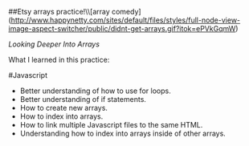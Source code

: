 ##Etsy arrays practice!\\\\\[array comedy](http://www.happynetty.com/sites/default/files/styles/full-node-view-image-aspect-switcher/public/didnt-get-arrays.gif?itok=ePVkGqmW)

*Looking Deeper Into Arrays*


What I learned in this practice:

#Javascript
* Better understanding of how to use for loops.
* Better understanding of if statements.
* How to create new arrays.
* How to index into arrays.
* How to link multiple Javascript files to the same HTML.
* Understanding how to index into arrays inside of other arrays.
